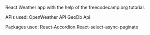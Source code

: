 React Weather app with the help of the freecodecamp.org tutorial.

APIs used:
OpenWeather API
GeoDb Api

Packages used:
React-Accordion
React-select-async-paginate